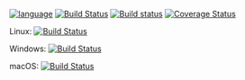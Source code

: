 [![language](https://img.shields.io/badge/language-Haskell-green.svg?style=flat-square)](https://haskell.org)  [![Build Status](https://travis-ci.org/ShrykeWindgrace/haskellToys.svg?branch=master)](https://travis-ci.org/ShrykeWindgrace/haskellToys)  [![Build status](https://ci.appveyor.com/api/projects/status/bb23dst3g31e41oo?svg=true)](https://ci.appveyor.com/project/ShrykeWindgrace/haskelltoys) [![Coverage Status](https://coveralls.io/repos/github/ShrykeWindgrace/haskellToys/badge.svg?branch=master)](https://coveralls.io/github/ShrykeWindgrace/haskellToys?branch=master)

Linux: [![Build Status](https://windgrace.visualstudio.com/haskellToys/_apis/build/status/Az/haskellToys-CI?branchName=master&jobName=Linux)](https://windgrace.visualstudio.com/haskellToys/_build/latest?definitionId=3&branchName=master)

Windows: [![Build Status](https://windgrace.visualstudio.com/haskellToys/_apis/build/status/Az/haskellToys-CI?branchName=master&jobName=Windows)](https://windgrace.visualstudio.com/haskellToys/_build/latest?definitionId=3&branchName=master)

macOS: [![Build Status](https://windgrace.visualstudio.com/haskellToys/_apis/build/status/Az/haskellToys-CI?branchName=master&jobName=macOS)](https://windgrace.visualstudio.com/haskellToys/_build/latest?definitionId=3&branchName=master)
